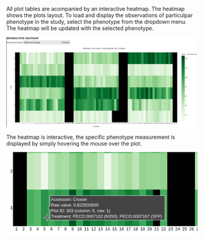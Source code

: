 <!--## Heatmaps-->



All plot tables are acompanied by an interactive heatmap. The heatmap shows the plots layout. To load and display the observations of particulpar phenotype in the study, select the phenotype from the dropdown menu. The heatmap will be updated with the selected phenotype.

![Plot details](images/5_interactive_heatmap.png)

The heatmap is interactive, the specific phenotype measurement is displayed by simply hovering the mouse over the plot. 

![Plot details](images/5_hovering.png)